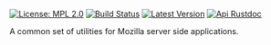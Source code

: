 [![License: MPL 2.0]][MPL 2.0] [![Build Status]][travis] [![Latest Version]][crates.io] [![Api Rustdoc]][rustdoc]

[License: MPL 2.0]: https://img.shields.io/badge/License-MPL%202.0-blue.svg
[MPL 2.0]: https://opensource.org/licenses/MPL-2.0
[Build Status]: https://travis-ci.org/mozilla-services/common-rs.svg?branch=master
[travis]: https://travis-ci.org/mozilla-services/common-rs
[Latest Version]: https://img.shields.io/crates/v/mozsvc-common.svg
[crates.io]: https://crates.io/crates/mozsvc-common
[Api Rustdoc]: https://img.shields.io/badge/api-rustdoc-blue.svg
[rustdoc]: https://docs.rs/mozsvc-common

A common set of utilities for Mozilla server side applications.
